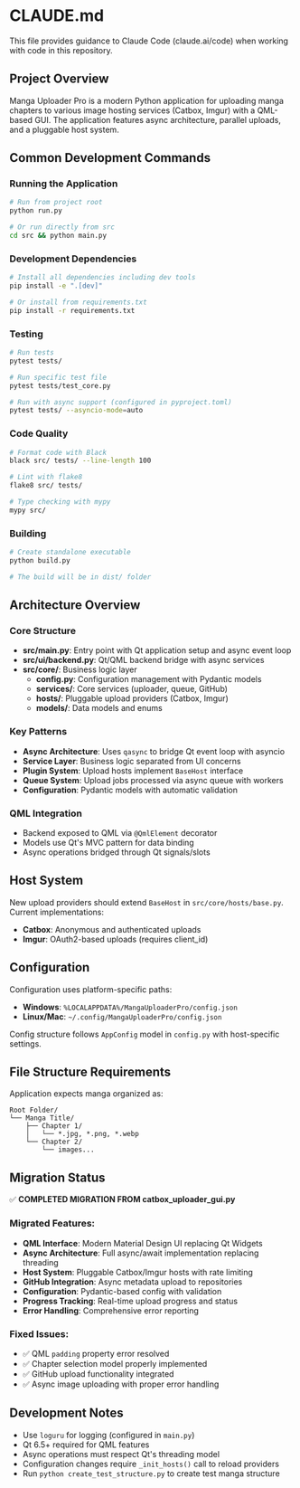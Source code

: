 # CLAUDE.md

This file provides guidance to Claude Code (claude.ai/code) when working with code in this repository.

## Project Overview

Manga Uploader Pro is a modern Python application for uploading manga chapters to various image hosting services (Catbox, Imgur) with a QML-based GUI. The application features async architecture, parallel uploads, and a pluggable host system.

## Common Development Commands

### Running the Application
```bash
# Run from project root
python run.py

# Or run directly from src
cd src && python main.py
```

### Development Dependencies
```bash
# Install all dependencies including dev tools
pip install -e ".[dev]"

# Or install from requirements.txt
pip install -r requirements.txt
```

### Testing
```bash
# Run tests
pytest tests/

# Run specific test file
pytest tests/test_core.py

# Run with async support (configured in pyproject.toml)
pytest tests/ --asyncio-mode=auto
```

### Code Quality
```bash
# Format code with Black
black src/ tests/ --line-length 100

# Lint with flake8
flake8 src/ tests/

# Type checking with mypy
mypy src/
```

### Building
```bash
# Create standalone executable
python build.py

# The build will be in dist/ folder
```

## Architecture Overview

### Core Structure
- **src/main.py**: Entry point with Qt application setup and async event loop
- **src/ui/backend.py**: Qt/QML backend bridge with async services
- **src/core/**: Business logic layer
  - **config.py**: Configuration management with Pydantic models
  - **services/**: Core services (uploader, queue, GitHub)
  - **hosts/**: Pluggable upload providers (Catbox, Imgur)
  - **models/**: Data models and enums

### Key Patterns
- **Async Architecture**: Uses `qasync` to bridge Qt event loop with asyncio
- **Service Layer**: Business logic separated from UI concerns
- **Plugin System**: Upload hosts implement `BaseHost` interface
- **Queue System**: Upload jobs processed via async queue with workers
- **Configuration**: Pydantic models with automatic validation

### QML Integration
- Backend exposed to QML via `@QmlElement` decorator
- Models use Qt's MVC pattern for data binding
- Async operations bridged through Qt signals/slots

## Host System

New upload providers should extend `BaseHost` in `src/core/hosts/base.py`. Current implementations:
- **Catbox**: Anonymous and authenticated uploads
- **Imgur**: OAuth2-based uploads (requires client_id)

## Configuration

Configuration uses platform-specific paths:
- **Windows**: `%LOCALAPPDATA%/MangaUploaderPro/config.json`
- **Linux/Mac**: `~/.config/MangaUploaderPro/config.json`

Config structure follows `AppConfig` model in `config.py` with host-specific settings.

## File Structure Requirements

Application expects manga organized as:
```
Root Folder/
└── Manga Title/
    ├── Chapter 1/
    │   └── *.jpg, *.png, *.webp
    └── Chapter 2/
        └── images...
```

## Migration Status

✅ **COMPLETED MIGRATION FROM catbox_uploader_gui.py**

### Migrated Features:
- **QML Interface**: Modern Material Design UI replacing Qt Widgets
- **Async Architecture**: Full async/await implementation replacing threading
- **Host System**: Pluggable Catbox/Imgur hosts with rate limiting
- **GitHub Integration**: Async metadata upload to repositories
- **Configuration**: Pydantic-based config with validation
- **Progress Tracking**: Real-time upload progress and status
- **Error Handling**: Comprehensive error reporting

### Fixed Issues:
- ✅ QML `padding` property error resolved
- ✅ Chapter selection model properly implemented
- ✅ GitHub upload functionality integrated
- ✅ Async image uploading with proper error handling

## Development Notes

- Use `loguru` for logging (configured in `main.py`)
- Qt 6.5+ required for QML features
- Async operations must respect Qt's threading model
- Configuration changes require `_init_hosts()` call to reload providers
- Run `python create_test_structure.py` to create test manga structure